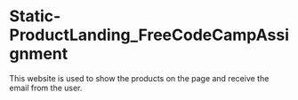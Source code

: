# Static-ProductLanding_FreeCodeCampAssignment
This website is used to show the products on the page and receive the email from the user.
